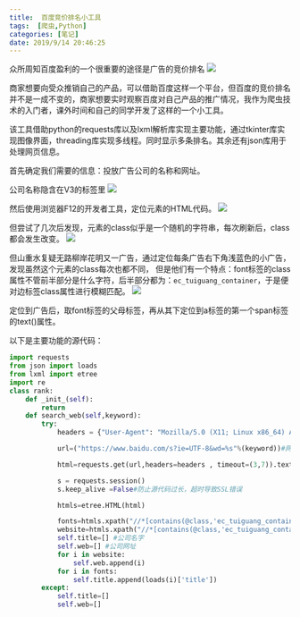 ```yaml
---
title:  百度竞价排名小工具
tags:  [爬虫,Python]
categories: [笔记]
date: 2019/9/14 20:46:25
---
```


众所周知百度盈利的一个很重要的途径是广告的竞价排名
[![](https://i.loli.net/2019/02/07/5c5bb7cb3f003.png)](https://i.loli.net/2019/02/07/5c5bb7cb3f003.png)

商家想要向受众推销自己的产品，可以借助百度这样一个平台，但百度的竞价排名并不是一成不变的，商家想要实时观察百度对自己产品的推广情况，我作为爬虫技术的入门者，课外时间和自己的同学开发了这样的一个小工具。

该工具借助python的requests库以及lxml解析库实现主要功能，通过tkinter库实现图像界面，threading库实现多线程。同时显示多条排名。其余还有json库用于处理网页信息。



首先确定我们需要的信息：投放广告公司的名称和网址。

公司名称隐含在V3的标签里
[![](https://i.loli.net/2019/02/07/5c5bb911705d9.png)](https://i.loli.net/2019/02/07/5c5bb911705d9.png)


然后使用浏览器F12的开发者工具，定位元素的HTML代码。
[![](https://i.loli.net/2019/02/07/5c5bb8932c9be.png)](https://i.loli.net/2019/02/07/5c5bb8932c9be.png)


但尝试了几次后发现，元素的class似乎是一个随机的字符串，每次刷新后，class都会发生改变。
[![](https://i.loli.net/2019/02/07/5c5bb94234259.png)](https://i.loli.net/2019/02/07/5c5bb94234259.png)


但山重水复疑无路柳岸花明又一广告，通过定位每条广告右下角浅蓝色的小广告，发现虽然这个元素的class每次也都不同， 但是他们有一个特点：font标签的class属性不管前半部分是什么字符，后半部分都为：`ec_tuiguang_container`，于是便对边标签class属性进行模糊匹配。
[![](https://i.loli.net/2019/02/07/5c5bb955119f1.png)](https://i.loli.net/2019/02/07/5c5bb955119f1.png)

定位到广告后，取font标签的父母标签，再从其下定位到a标签的第一个span标签的text()属性。


以下是主要功能的源代码：

```python
import requests
from json import loads
from lxml import etree
import re
class rank:
    def _init_(self):
        return 
    def search_web(self,keyword):
        try:
            headers = {"User-Agent": "Mozilla/5.0 (X11; Linux x86_64) AppleWebKit/537.36 (KHTML, like Gecko) Chrome/58.0.3029.81 Safari/537.36"}

            url=("https://www.baidu.com/s?ie=UTF-8&wd=%s"%(keyword))#网址

            html=requests.get(url,headers=headers , timeout=(3,7)).text

            s = requests.session()
            s.keep_alive =False#防止源代码过长，超时导致SSL错误

            htmls=etree.HTML(html)

            fonts=htmls.xpath("//*[contains(@class,'ec_tuiguang_container')]/parent::*/span/a/@data-renzheng")#定位
            website=htmls.xpath("//*[contains(@class,'ec_tuiguang_container')]/parent::*/a/span[1]/text()")
            self.title=[] #公司名字
            self.web=[] #公司网址
            for i in website:
                self.web.append(i)
            for i in fonts:
                self.title.append(loads(i)['title'])
        except:
            self.title=[]
            self.web=[]

```


